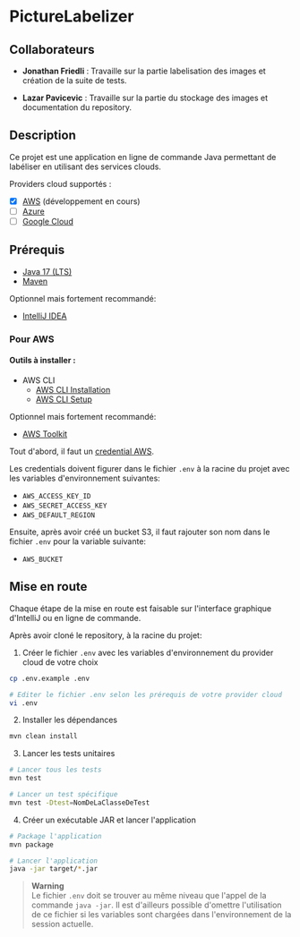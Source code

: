 # PictureLabelizer

## Collaborateurs

* **Jonathan Friedli** : Travaille sur la partie labelisation des images et création de la suite de tests.

* **Lazar Pavicevic** : Travaille sur la partie du stockage des images et documentation du repository.

## Description

Ce projet est une application en ligne de commande Java permettant de labéliser en utilisant des services clouds.

Providers cloud supportés :

- [x] [AWS](https://aws.amazon.com/fr/) (développement en cours)
- [ ] [Azure](https://azure.microsoft.com/fr-fr/)
- [ ] [Google Cloud](https://cloud.google.com/?hl=fr)

## Prérequis

- [Java 17 (LTS)](https://adoptium.net/temurin/releases)
- [Maven](https://adoptium.net/temurin/releases)

Optionnel mais fortement recommandé:

- [IntelliJ IDEA](https://www.jetbrains.com/fr-fr/idea/download/#section=windows)

### Pour AWS

#### Outils à installer :

- AWS CLI
    - [AWS CLI Installation](https://docs.aws.amazon.com/cli/latest/userguide/getting-started-install.html)
    - [AWS CLI Setup](https://docs.aws.amazon.com/cli/latest/userguide/getting-started-quickstart.html)

Optionnel mais fortement recommandé:

- [AWS Toolkit](https://docs.aws.amazon.com/toolkit-for-jetbrains/latest/userguide/welcome.html)

Tout d'abord, il faut un [credential AWS](https://docs.aws.amazon.com/cli/latest/userguide/cli-configure-files.html).

Les credentials doivent figurer dans le fichier `.env` à la racine du projet avec les variables d'environnement
suivantes:

- `AWS_ACCESS_KEY_ID`
- `AWS_SECRET_ACCESS_KEY`
- `AWS_DEFAULT_REGION`

Ensuite, après avoir créé un bucket S3, il faut rajouter son nom dans le fichier `.env` pour la variable suivante:

- `AWS_BUCKET`

## Mise en route

Chaque étape de la mise en route est faisable sur l'interface graphique d'IntelliJ ou en ligne de commande.

Après avoir cloné le repository, à la racine du projet:

1. Créer le fichier `.env` avec les variables d'environnement du provider cloud de votre choix

```bash
cp .env.example .env

# Editer le fichier .env selon les prérequis de votre provider cloud
vi .env
```

2. Installer les dépendances

```bash
mvn clean install
```

3. Lancer les tests unitaires

```bash
# Lancer tous les tests
mvn test

# Lancer un test spécifique
mvn test -Dtest=NomDeLaClasseDeTest
```

4. Créer un exécutable JAR et lancer l'application

```bash
# Package l'application
mvn package

# Lancer l'application
java -jar target/*.jar
```
> **Warning**  
> Le fichier ``.env`` doit se trouver au même niveau que l'appel de la commande ``java -jar``. 
> Il est d'ailleurs possible d'omettre l'utilisation de ce fichier si les variables sont chargées dans l'environnement de la session actuelle.
